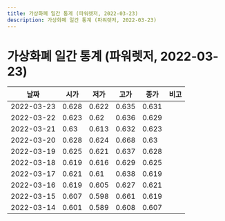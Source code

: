 ```yaml
---
title: 가상화폐 일간 통계 (파워렛저, 2022-03-23)
description: 가상화폐 일간 통계 (파워렛저, 2022-03-23)
---
```



가상화폐 일간 통계 (파워렛저, 2022-03-23)
===

|날짜|시가|저가|고가|종가|비고|
|--|--|--|--|--|--|
|2022-03-23|0.628|0.622|0.635|0.631|    |
|2022-03-22|0.623|0.62|0.636|0.629|    |
|2022-03-21|0.63|0.613|0.632|0.623|    |
|2022-03-20|0.628|0.624|0.668|0.63|    |
|2022-03-19|0.625|0.621|0.637|0.628|    |
|2022-03-18|0.619|0.616|0.629|0.625|    |
|2022-03-17|0.621|0.61|0.638|0.619|    |
|2022-03-16|0.619|0.605|0.627|0.621|    |
|2022-03-15|0.607|0.598|0.661|0.619|    |
|2022-03-14|0.601|0.589|0.608|0.607|    |

